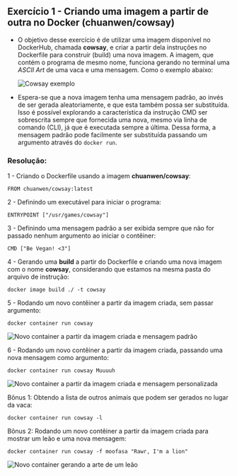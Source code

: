 ## Exercício 1 - Criando uma imagem a partir de outra no Docker (chuanwen/cowsay)

* O objetivo desse exercício é de utilizar uma imagem disponível no DockerHub, chamada **cowsay**, e criar a partir dela instruções no Dockerfile para construir (build) uma nova imagem. A imagem, que contém o programa de mesmo nome, funciona gerando no terminal uma *ASCII Art* de uma vaca e uma mensagem. Como o exemplo abaixo:

  <img src="https://i.imgur.com/Jo5FYTP.png" alt="Cowsay exemplo"/>

* Espera-se que a nova imagem tenha uma mensagem padrão, ao invés de ser gerada aleatoriamente, e que esta também possa ser substituída. Isso é possível explorando a característica da instrução CMD ser sobrescrita sempre que fornecida uma nova, mesmo via linha de comando (CLI), já que é executada sempre a última. Dessa forma, a mensagem padrão pode facilmente ser substituída passando um argumento através do `docker run`.


### Resolução:

   1 - Criando o Dockerfile usando a imagem **chuanwen/cowsay**:

`FROM chuanwen/cowsay:latest`

   2 - Definindo um executável para iniciar o programa:

 `ENTRYPOINT ["/usr/games/cowsay"]`

   3 - Definindo uma mensagem padrão a ser exibida sempre que não for passado nenhum argumento ao iniciar o contêiner:

`CMD ["Be Vegan! <3"]`

   4 -  Gerando uma **build** a partir do Dockerfile e criando uma nova imagem com o nome **cowsay**, considerando que estamos na mesma pasta do arquivo de instrução:

`docker image build ./ -t cowsay`

   5 - Rodando um novo contêiner a partir da imagem criada, sem passar argumento:

`docker container run cowsay`

  <img src="https://imgur.com/sBLvWyZ.png" alt="Novo container a partir da imagem criada e mensagem padrão"/>

   6 - Rodando um novo contêiner a partir da imagem criada, passando uma nova mensagem como argumento:

`docker container run cowsay Muuuuh`

<img src="https://imgur.com/FbqcjHa.png" alt="Novo container a partir da imagem criada e mensagem personalizada"/>

   Bônus 1: Obtendo a lista de outros animais que podem ser gerados no lugar da vaca:

`docker container run cowsay -l`

   Bônus 2:  Rodando um novo contêiner a partir da imagem criada para mostrar um leão e uma nova mensagem:

`docker container run cowsay -f moofasa "Rawr, I'm a lion"`

<img src="https://imgur.com/AAtQhor.png" alt="Novo container gerando a arte de um leão"/>

